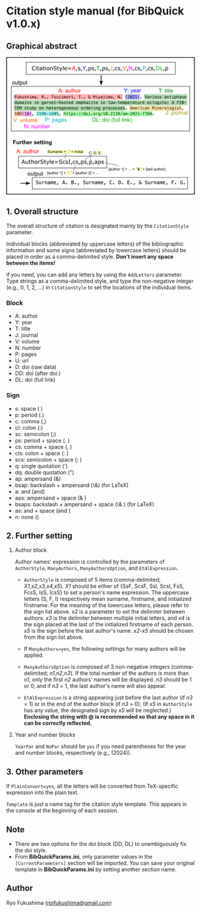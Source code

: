 # **Citation style manual (for BibQuick v1.0.x)**

## Graphical abstract
<img width = "800" src = "./graphicalabstract.png">

## 1. Overall structure
The overall structure of citation is designated mainly by the `CitationStyle` parameter. 

Individual blocks (abbreviated by uppercase letters) of the bibliographic information and some signs (abbreviated by lowercase letters) should be placed in order as a comma-delimited style. **Don't insert any space between the items!**

if you need, you can add any letters by using the `AddLetters` parameter. Type strings as a comma-delimited style, and type the non-negative integer (e.g., 0, 1, 2, ...) in `CitationStyle` to set the locations of the individual items.

### Block
* A: author
* Y: year
* T: title
* J: journal
* V: volume
* N: number
* P: pages
* U: url
* D: doi (raw data)
* DD: doi (after doi:)
* DL: doi (full link)

### Sign
* s: space ( )
* p: period (.)
* c: comma (,)
* cl: colon (:)
* sc: semicolon (;)
* ps: period + space (. )
* cs: comma + space (, )
* cls: colon + space (: )
* scs: semicolon + space (; )
* q: single quotation (')
* dq: double quotation (")
* ap: ampersand (&)
* bsap: backslash + ampersand (\\&) (for LaTeX)
* a: and (and)
* aps: ampersand + space (& )
* bsaps: backslash + ampersand + space (\\& ) (for LaTeX)
* as: and + space (and )
* n: none ()

## 2. Further setting

1. Author block

   Author names' expression is controlled by the parameters of `AuthorStyle`, `ManyAuthors`, `ManyAuthorsOption`, and `EtAlExpression`.

   * `AuthorStyle` is composed of 5 items (comma-delimited; *X1*,*x2*,*x3*,*x4*,*x5*). *X1* should be either of {SsF, ScsF, SsI, ScsI, FsS, FcsS, IsS, IcsS} to set a person's name expression. The uppercase letters (S, F, I) respectively mean surname, firstname, and initialized firstname. For the meaning of the lowercase letters, please refer to the sign list above. *x2* is a parameter to set the delimiter between authors. *x3* is the delimiter between multiple initial letters, and *x4* is the sign placed at the last of the initialized firstname of each person. *x5* is the sign before the last author's name. *x2*-*x5* should be chosen from the sign list above. 
  
   * If `ManyAuthors=yes`, the following settings for many authors will be applied.
   * `ManyAuthorsOption` is composed of 3 non-negative integers (comma-delimited; *n1*,*n2*,*n3*). If the total number of the authors is more than *n1*, only the first *n2* authors' names will be displayed. *n3* should be 1 or 0, and if *n3* = 1, the last author's name will also appear.
   * `EtAlExpression` is a string appearing just before the last author (if *n3* = 1) or in the end of the author block (if *n3* = 0). (If *x5* in `AuthorStyle` has any value, the designated sign by *x5* will be neglected.) **Enclosing the string with @ is recommended so that any space in it can be correctly reflected.**

1. Year and number blocks
   
   `YearPar` and `NoPar` should be `yes` if you need parentheses for the year and number blocks, respectively (e.g., (2024)).
   

## 3. Other parameters

If `PlainConvert=yes`, all the letters will be converted from TeX-specific expression into the plain text.

`Template` is just a name tag for the citation style template. This appears in the console at the beginning of each session.


## Note

- There are two options for the doi block (DD, DL) to unambiguously fix the doi style.
- From **BibQuickParams.ini**, only parameter values in the `[CurrentParameters]` section will be imported. You can save your original template in **BibQuickParams.ini** by setting another section name.


## Author

Ryo Fukushima (rpifukushima@gmail.com)



